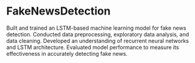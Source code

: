 # FakeNewsDetection
Built and trained an LSTM-based machine learning model for fake news detection. Conducted data preprocessing, exploratory data analysis, and data cleaning. Developed an understanding of recurrent neural networks and LSTM architecture. Evaluated model performance to measure its effectiveness in accurately detecting fake news.

